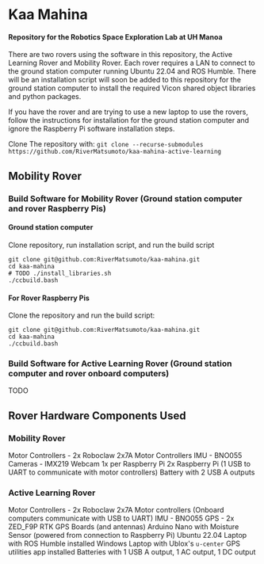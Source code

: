 # Kaa Mahina

#### Repository for the Robotics Space Exploration Lab at UH Manoa
There are two rovers using the software in this repository, the Active Learning Rover and Mobility Rover.
Each rover requires a LAN to connect to the ground station computer running Ubuntu 22.04 and ROS Humble.
There will be an installation script will soon be added to this repository for the ground station computer
to install the required Vicon shared object libraries and python packages.

If you have the rover and are trying to use a new laptop to use the rovers, follow the instructions for 
installation for the ground station computer and ignore the Raspberry Pi software installation steps.

Clone The repository with:
`git clone --recurse-submodules https://github.com/RiverMatsumoto/kaa-mahina-active-learning`

## Mobility Rover

### Build Software for Mobility Rover (Ground station computer and rover Raspberry Pis)
#### Ground station computer
Clone repository, run installation script, and run the build script
```
git clone git@github.com:RiverMatsumoto/kaa-mahina.git
cd kaa-mahina
# TODO ./install_libraries.sh
./ccbuild.bash
```
#### For Rover Raspberry Pis
Clone the repository and run the build script:
```
git clone git@github.com:RiverMatsumoto/kaa-mahina.git
cd kaa-mahina
./ccbuild.bash
```

### Build Software for Active Learning Rover (Ground station computer and rover onboard computers)
TODO

## Rover Hardware Components Used
### Mobility Rover
Motor Controllers - 2x Roboclaw 2x7A Motor Controllers
IMU - BNO055
Cameras - IMX219 Webcam 1x per Raspberry Pi
2x Raspberry Pi (1 USB to UART to communicate with motor controllers)
Battery with 2 USB A outputs

### Active Learning Rover
Motor Controllers - 2x Roboclaw 2x7A Motor controllers (Onboard computers communicate with USB to UART)
IMU - BNO055
GPS - 2x ZED_F9P RTK GPS Boards (and antennas)
Arduino Nano with Moisture Sensor (powered from connection to Raspberry Pi)
Ubuntu 22.04 Laptop with ROS Humble installed
Windows Laptop with Ublox's `u-center` GPS utilities app installed 
Batteries with 1 USB A output, 1 AC output, 1 DC output
